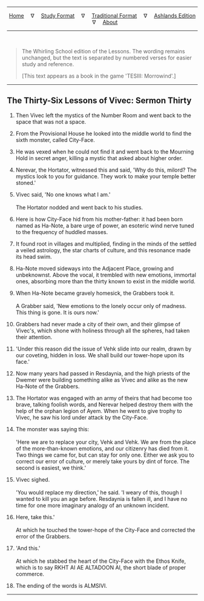 
---

<!--- Jekyll Page Links -->

<center>
<a href="../../../index.html">Home</a>
&emsp;&nabla;&emsp;
<a href="../../index-study.html">Study Format</a>
&emsp;&nabla;&emsp;
<a href="../../index-traditional.html">Traditional Format</a>
&emsp;&nabla;&emsp;
<a href="../../index-ashlands.html">Ashlands Edition</a>
&emsp;&nabla;&emsp;
<a href="../../../about.html">About</a>
</center>

<!--- Markdown Body Below: -->

---

&emsp;

> The Whirling School edition of the Lessons. The wording remains unchanged, but the text is separated by numbered verses for easier study and reference.
>
> \[This text appears as a book in the game 'TESIII: Morrowind'.\]

---

## The Thirty-Six Lessons of Vivec: Sermon Thirty

1. Then Vivec left the mystics of the Number Room and went back to the space that was not a space.

2. From the Provisional House he looked into the middle world to find the sixth monster, called City-Face.

3. He was vexed when he could not find it and went back to the Mourning Hold in secret anger, killing a mystic that asked about higher order.

4. Nerevar, the Hortator, witnessed this and said, 'Why do this, milord? The mystics look to you for guidance. They work to make your temple better stoned.'

5. Vivec said, 'No one knows what I am.'\
\
The Hortator nodded and went back to his studies.

6. Here is how City-Face hid from his mother-father: it had been born named as Ha-Note, a bare urge of power, an esoteric wind nerve tuned to the frequency of huddled masses.

7. It found root in villages and multiplied, finding in the minds of the settled a veiled astrology, the star charts of culture, and this resonance made its head swim.

8. Ha-Note moved sideways into the Adjacent Place, growing and unbeknownst. Above the vocal, it trembled with new emotions, immortal ones, absorbing more than the thirty known to exist in the middle world.

9. When Ha-Note became gravely homesick, the Grabbers took it.\
\
A Grabber said, 'New emotions to the lonely occur only of madness. This thing is gone. It is ours now.'

10. Grabbers had never made a city of their own, and their glimpse of Vivec's, which shone with holiness through all the spheres, had taken their attention.

11. 'Under this reason did the issue of Vehk slide into our realm, drawn by our coveting, hidden in loss. We shall build our tower-hope upon its face.'

12. Now many years had passed in Resdaynia, and the high priests of the Dwemer were building something alike as Vivec and alike as the new Ha-Note of the Grabbers.

13. The Hortator was engaged with an army of theirs that had become too brave, talking foolish words, and Nerevar helped destroy them with the help of the orphan legion of Ayem. When he went to give trophy to Vivec, he saw his lord under attack by the City-Face.

14. The monster was saying this:\
\
'Here we are to replace your city, Vehk and Vehk. We are from the place of the more-than-known emotions, and our citizenry has died from it. Two things we came for, but can stay for only one. Either we ask you to correct our error of culture, or merely take yours by dint of force. The second is easiest, we think.'

15. Vivec sighed.\
\
'You would replace my direction,' he said. 'I weary of this, though I wanted to kill you an age before. Resdaynia is fallen ill, and I have no time for one more imaginary analogy of an unknown incident.

16. Here, take this.'\
\
At which he touched the tower-hope of the City-Face and corrected the error of the Grabbers.

17. 'And this.'\
\
At which he stabbed the heart of the City-Face with the Ethos Knife, which is to say RKHT AI AE ALTADOON AI, the short blade of proper commerce.

18. The ending of the words is ALMSIVI.

---
